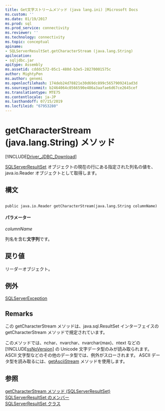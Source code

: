 ```yaml
---
title: Get文字ストリームメソッド (java lang.ini) |Microsoft Docs
ms.custom: ''
ms.date: 01/19/2017
ms.prod: sql
ms.prod_service: connectivity
ms.reviewer: ''
ms.technology: connectivity
ms.topic: conceptual
apiname:
- SQLServerResultSet.getCharacterStream (java.lang.String)
apilocation:
- sqljdbc.jar
apitype: Assembly
ms.assetid: cdddc572-05c1-480d-b3e5-28270001575c
author: MightyPen
ms.author: genemi
ms.openlocfilehash: 174deb24d78821e30d69dc899c5657909241ad3d
ms.sourcegitcommit: b2464064c0566590e486a3aafae6d67ce2645cef
ms.translationtype: MTE75
ms.contentlocale: ja-JP
ms.lasthandoff: 07/15/2019
ms.locfileid: "67953280"
---
```

# <a name="getcharacterstream-method-javalangstring"></a>getCharacterStream (java.lang.String) メソッド
[!INCLUDE[Driver_JDBC_Download](../../../includes/driver_jdbc_download.md)]

  [SQLServerResultSet](../../../connect/jdbc/reference/sqlserverresultset-class.md) オブジェクトの現在の行にある指定された列名の値を、java.io.Reader オブジェクトとして取得します。  
  
## <a name="syntax"></a>構文  
  
```  
  
public java.io.Reader getCharacterStream(java.lang.String columnName)  
```  
  
#### <a name="parameters"></a>パラメーター  
 *columnName*  
  
 列名を含む**文字列**です。  
  
## <a name="return-value"></a>戻り値  
 リーダーオブジェクト。  
  
## <a name="exceptions"></a>例外  
 [SQLServerException](../../../connect/jdbc/reference/sqlserverexception-class.md)  
  
## <a name="remarks"></a>Remarks  
 この getCharacterStream メソッドは、java.sql.ResultSet インターフェイスの getCharacterStream メソッドで規定されています。  
  
 このメソッドでは、nchar、nvarchar、nvarchar(max)、ntext などの [!INCLUDE[ssNoVersion](../../../includes/ssnoversion-md.md)] の Unicode 文字データ型のみが読み取られます。 ASCII 文字型などのその他のデータ型では、例外がスローされます。 ASCII データ型を読み取るには、[getAsciiStream](../../../connect/jdbc/reference/getasciistream-method-sqlserverresultset.md) メソッドを使用します。  
  
## <a name="see-also"></a>参照  
 [getCharacterStream メソッド &#40;SQLServerResultSet&#41;](../../../connect/jdbc/reference/getcharacterstream-method-sqlserverresultset.md)   
 [SQLServerResultSet のメンバー](../../../connect/jdbc/reference/sqlserverresultset-members.md)   
 [SQLServerResultSet クラス](../../../connect/jdbc/reference/sqlserverresultset-class.md)  
  
  
